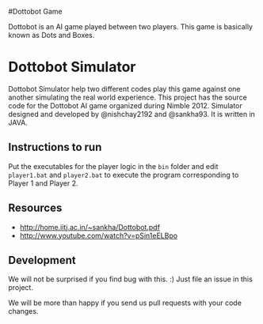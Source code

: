 #Dottobot Game

Dottobot is an AI game played between two players. This game is basically known as Dots and Boxes.

# Dottobot Simulator

Dottobot Simulator help two different codes play this game against one another simulating the real world experience.
This project has the source code for the Dottobot AI game organized during Nimble 2012. Simulator designed and developed by @nishchay2192 and @sankha93.
It is written in JAVA.

## Instructions to run

Put the executables for the player logic in the `bin` folder and edit `player1.bat` and `player2.bat` to execute the program corresponding to Player 1 and Player 2.

## Resources

* http://home.iitj.ac.in/~sankha/Dottobot.pdf
* http://www.youtube.com/watch?v=pSin1eELBpo

## Development

We will not be surprised if you find bug with this. :) Just file an issue in this project.

We will be more than happy if you send us pull requests with your code changes.
